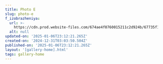 ```yaml
---
title: Photo E
slug: photo-e
f_izobrazheniya:
  url: >-
    https://cdn.prod.website-files.com/674ae4f0760015211c2d924b/67735f16e163eba212424a29_6772c9625c732c136f64ce59_freepik__enhance__25355%2520(3)%2520(1).jpeg
  alt: null
updated-on: '2025-01-06T23:12:21.265Z'
created-on: '2024-12-31T03:03:50.504Z'
published-on: '2025-01-06T23:12:21.265Z'
layout: '[gallery-home].html'
tags: gallery-home
---
```



